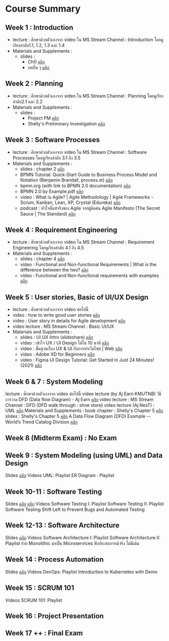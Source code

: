 # Course Summary

## Week 1 : Introduction 
- lecture :  ศึกษาด้วยตัวเองจาก video ใน MS Stream Channel : Introduction   โดยดูเรียงลำดับ1.1, 1.2, 1.3 และ 1.4
- Materials and Supplements :
  - slides :
    - Ch0 [คลิก](https://kmitlthailand.sharepoint.com/sites/CE-SDP2021S1/Shared%20Documents/General/Ch0_CourseInfo.pdf)
    - บทอื่น ๆ [คลิก](https://iansommerville.com/software-engineering-book/slides/)

## Week 2 : Planning 
- lecture :  ศึกษาด้วยตัวเองจาก video ใน MS Stream Channel : Planning  โดยดูเรียงลำดับ2.1 และ 2.2
- Materials and Supplements :
  - slides :
    - Project PM [คลิก](https://kmitlthailand.sharepoint.com/:b:/s/CE-SDP2021S1/EXV_eSnARd1LoYub268zOmEBF6M53fuUVhaLpk18BIhLIA?e=MJbDXL)
    - Shelly's Preliminary Investigation [คลิก](https://kmitlthailand.sharepoint.com/:b:/s/CE-SDP2021S1/ER2w__53TQtLguZ3kBtNAn0BBD9Oi5ZTOa3cNf476zypuA?e=X74VDr)

## Week 3 : Software Processes
- lecture :  ศึกษาด้วยตัวเองจาก video ใน MS Stream Channel : Software Processes   โดยดูเรียงลำดับ 3.1 ถึง 3.5
- Materials and Supplements :
  - slides : chapter 2 [คลิก](https://iansommerville.com/software-engineering-book/slides/)
  - BPMN Tutorial: Quick-Start Guide to Business Process Model and Notation (Benjamin Brandall, process.st) [คลิก](https://kmitlthailand.sharepoint.com/:b:/s/CE-SDP2021S1/EXV_eSnARd1LoYub268zOmEBF6M53fuUVhaLpk18BIhLIA?e=MJbDXL)
  - bpmn.org (with link to BPMN 2.0 documentation) [คลิก](https://www.bpmn.org/)
  - BPMN 2.0 by Example.pdf [คลิก](https://kmitlthailand.sharepoint.com/:b:/s/CE-SDP2021S1/EZlbuUCL6-FMvSD3OpwKiGwB6PzScHZBuWj4xKUpXrD0Yg?e=OqiQ4K)
  - video : What is Agile? | Agile Methodology | Agile Frameworks - Scrum, Kanban, Lean, XP, Crystal (Edureka) [คลิก](https://youtu.be/WjwEh15M5Rw)
  - podcast : หัวใจที่แท้จริงของ Agile จากผู้คิดค้น Agile Manifesto (The Secret Sauce | The Standard) [คลิก](https://youtu.be/NDkVI0XLoXE)

## Week 4 : Requirement Engineering 
- lecture :  ศึกษาด้วยตัวเองจาก video ใน MS Stream Channel : Requirement Engineering   โดยดูเรียงลำดับ 4.1 ถึง 4.5
- Materials and Supplements :
  - slides : chapter 4 [คลิก](https://iansommerville.com/software-engineering-book/slides/)
  - video : Functional and Non-functional Requirements | What is the difference between the two? [คลิก](https://youtu.be/j4WITZFLkUM)
  - video : Functional and Non-functional requirements with examples [คลิก](https://youtu.be/FvC2aTaiToI)
  
## Week 5 : User stories, Basic of UI/UX Design
- lecture : ศึกษาด้วยตัวเองจาก video ต่อไปนี้
- video : how to write good user stories [คลิก](https://youtu.be/ctFzjMygaRo)
- video : User story in details for Agile development [คลิก](https://youtu.be/R62Iu_4zcpU)
- video lecture :  MS Stream Channel : Basic UI/UX 
- Materials and Supplements :
  - slides : UI UX Intro (slideshare) [คลิก](https://www.slideshare.net/norrri/ui-ux-introduction)
  - video : เข้าใจ UX / UI Design ได้ใน 10 นาที [คลิก](https://youtu.be/UayLefbjpKw)
  - video : พื้นฐานเรื่อง UX & UI กับการทำเว็บไซต์ | Web [คลิก](https://youtu.be/K1-QO18NdNU)
  - video : Adobe XD for Beginners [คลิก](https://youtu.be/WEljsc2jorI)
  - video : Figma UI Design Tutorial: Get Started in Just 24 Minutes! (2021) [คลิก](https://youtu.be/FTFaQWZBqQ8)
## Week 6 & 7 : System Modeling 





lecture :  ศึกษาด้วยตัวเองจาก video ต่อไปนี้
video lecture (by Aj Earn KMUTNB) วิธีการวาด DFD (Data flow Diagram) - Aj Earn
[คลิก](https://youtu.be/wzoZgPKm8tw)
video lecture : MS Stream Channel : DFD (DFD walk through : shoe store)
video lecture (Aj.NesT) : UML
[คลิก](https://youtu.be/ExTF5T3jk5s)
Materials and Supplements :
book chapter : Shelly's Chapter 5
[คลิก](https://kmitlthailand.sharepoint.com/:b:/s/CE-SDP2021S1/EQHVS1Xkj_JMnM0kJiK0iRABYLp5ZyNvOC4QjAQtTWi1nQ?e=zehr8W)
slides : Shelly's Chapter 5
[คลิก](https://kmitlthailand.sharepoint.com/:b:/s/CE-SDP2021S1/EcafoWjn3AxOraHT2BLA3NYB8ZX_SLEZzErnJyJBCkxbCA?e=IfOA2N)
A Data Flow Diagram (DFD) Example -- World’s Trend Catalog Division
[คลิก](https://www.w3computing.com/systemsanalysis/data-flow-diagram-dfd-example/)


## Week 8 (Midterm Exam) : No Exam



## Week 9 : System Modeling (using UML) and Data Design

Slides
[คลิก](https://kmitlthailand.sharepoint.com/sites/CE-SDP2021S1/Class%20Materials/SE05%20System%20Modelling.pdf)
Videos
UML: Playlist
ER Diagram : Playlist
## Week 10-11 : Software Testing

Slides
[คลิก](https://kmitlthailand.sharepoint.com/sites/CE-SDP2021S1/Class%20Materials/Basic%20Software%20Testing%20V7.0.pdf)
[คลิก](https://kmitlthailand.sharepoint.com/sites/CE-SDP2021S1/Class%20Materials/SE06%20Software%20Testing.pdf)
Videos
Software Testing I: Playlist
Software Testing II: Playlist
Software Testing Shift Left to Prevent Bugs and Automated Testing
## Week 12-13 : Software Architecture

Slides
[คลิก](https://kmitlthailand.sharepoint.com/sites/CE-SDP2021S1/Class%20Materials/SE07%20Software%20Architecture.pdf)
Videos
Software Architecture I: Playlist
Software Architecture II: Playlist
ย้าย Monolithic มาเป็น Microservices ฟังประสบการณ์จริง ไม่มีเม้ม
## Week 14 : Process Automation

Slides
[คลิก](https://kmitlthailand.sharepoint.com/sites/CE-SDP2021S1/Class%20Materials/SE08%20Automated%20SDP.pdf)
Videos
DevOps: Playlist
Introduction to Kubernetes with Demo
## Week 15 : SCRUM 101

Videos
SCRUM 101: Playlist
## Week 16 : Project Presentation

## Week 17 ++ : Final Exam
